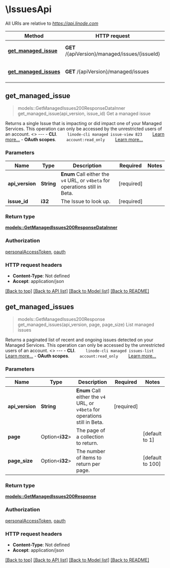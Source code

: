 # \IssuesApi

All URIs are relative to *https://api.linode.com*

Method | HTTP request | Description
------------- | ------------- | -------------
[**get_managed_issue**](IssuesApi.md#get_managed_issue) | **GET** /{apiVersion}/managed/issues/{issueId} | Get a managed issue
[**get_managed_issues**](IssuesApi.md#get_managed_issues) | **GET** /{apiVersion}/managed/issues | List managed issues



## get_managed_issue

> models::GetManagedIssues200ResponseDataInner get_managed_issue(api_version, issue_id)
Get a managed issue

Returns a single Issue that is impacting or did impact one of your Managed Services.  This operation can only be accessed by the unrestricted users of an account.   <<LB>>  ---   - __CLI__.      ```     linode-cli managed issue-view 823     ```      [Learn more...](https://techdocs.akamai.com/cloud-computing/docs/getting-started-with-the-linode-cli)  - __OAuth scopes__.      ```     account:read_only     ```      [Learn more...](https://techdocs.akamai.com/linode-api/reference/get-started#oauth)

### Parameters


Name | Type | Description  | Required | Notes
------------- | ------------- | ------------- | ------------- | -------------
**api_version** | **String** | __Enum__ Call either the `v4` URL, or `v4beta` for operations still in Beta. | [required] |
**issue_id** | **i32** | The Issue to look up. | [required] |

### Return type

[**models::GetManagedIssues200ResponseDataInner**](get_managed_issues_200_response_data_inner.md)

### Authorization

[personalAccessToken](../README.md#personalAccessToken), [oauth](../README.md#oauth)

### HTTP request headers

- **Content-Type**: Not defined
- **Accept**: application/json

[[Back to top]](#) [[Back to API list]](../README.md#documentation-for-api-endpoints) [[Back to Model list]](../README.md#documentation-for-models) [[Back to README]](../README.md)


## get_managed_issues

> models::GetManagedIssues200Response get_managed_issues(api_version, page, page_size)
List managed issues

Returns a paginated list of recent and ongoing issues detected on your Managed Services.  This operation can only be accessed by the unrestricted users of an account.   <<LB>>  ---   - __CLI__.      ```     linode-cli managed issues-list     ```      [Learn more...](https://techdocs.akamai.com/cloud-computing/docs/getting-started-with-the-linode-cli)  - __OAuth scopes__.      ```     account:read_only     ```      [Learn more...](https://techdocs.akamai.com/linode-api/reference/get-started#oauth)

### Parameters


Name | Type | Description  | Required | Notes
------------- | ------------- | ------------- | ------------- | -------------
**api_version** | **String** | __Enum__ Call either the `v4` URL, or `v4beta` for operations still in Beta. | [required] |
**page** | Option<**i32**> | The page of a collection to return. |  |[default to 1]
**page_size** | Option<**i32**> | The number of items to return per page. |  |[default to 100]

### Return type

[**models::GetManagedIssues200Response**](get_managed_issues_200_response.md)

### Authorization

[personalAccessToken](../README.md#personalAccessToken), [oauth](../README.md#oauth)

### HTTP request headers

- **Content-Type**: Not defined
- **Accept**: application/json

[[Back to top]](#) [[Back to API list]](../README.md#documentation-for-api-endpoints) [[Back to Model list]](../README.md#documentation-for-models) [[Back to README]](../README.md)

